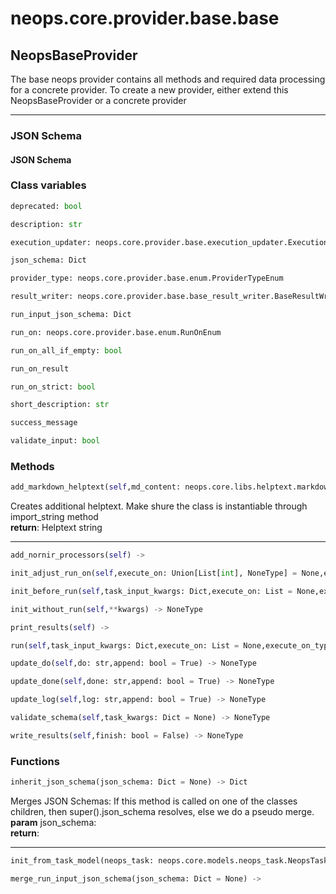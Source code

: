 # neops.core.provider.base.base
## NeopsBaseProvider
The base neops provider contains all methods and required data processing for a concrete provider.
To create a new provider, either extend this NeopsBaseProvider or a concrete provider

----------
### JSON Schema
#### JSON Schema


### Class variables
```python
deprecated: bool
```
```python
description: str
```
```python
execution_updater: neops.core.provider.base.execution_updater.ExecutionUpdater
```
```python
json_schema: Dict
```
```python
provider_type: neops.core.provider.base.enum.ProviderTypeEnum
```
```python
result_writer: neops.core.provider.base.base_result_writer.BaseResultWriter
```
```python
run_input_json_schema: Dict
```
```python
run_on: neops.core.provider.base.enum.RunOnEnum
```
```python
run_on_all_if_empty: bool
```
```python
run_on_result
```
```python
run_on_strict: bool
```
```python
short_description: str
```
```python
success_message
```
```python
validate_input: bool
```
### Methods
```python
add_markdown_helptext(self,md_content: neops.core.libs.helptext.markdown_content.MarkDownContent) -> 
```
Creates additional helptext. Make shure the class is instantiable through import_string method
\
__return__: Helptext string

----------
```python
add_nornir_processors(self) -> 
```
```python
init_adjust_run_on(self,execute_on: Union[List[int], NoneType] = None,execute_on_type: Union[neops.core.provider.base.enum.RunOnEnum, NoneType] = None,dry_run: Union[bool, NoneType] = None,task_input_kwargs: Union[Dict[Any, Any], NoneType] = None,search_query: str = '',task_kwargs: Union[Dict[Any, Any], NoneType] = None,**kwargs) -> NoneType
```
```python
init_before_run(self,task_input_kwargs: Dict,execute_on: List = None,execute_on_type: neops.core.provider.base.enum.RunOnEnum = device,dry_run: bool = True,search_query: str = '',**kwargs) -> NoneType
```
```python
init_without_run(self,**kwargs) -> NoneType
```
```python
print_results(self) -> 
```
```python
run(self,task_input_kwargs: Dict,execute_on: List = None,execute_on_type: neops.core.provider.base.enum.RunOnEnum = device,dry_run: bool = True,search_query: str = '',**kwargs) -> NoneType
```
```python
update_do(self,do: str,append: bool = True) -> NoneType
```
```python
update_done(self,done: str,append: bool = True) -> NoneType
```
```python
update_log(self,log: str,append: bool = True) -> NoneType
```
```python
validate_schema(self,task_kwargs: Dict = None) -> NoneType
```
```python
write_results(self,finish: bool = False) -> NoneType
```
### Functions
```python
inherit_json_schema(json_schema: Dict = None) -> Dict
```
Merges JSON Schemas: If this method is called on one of the classes children, then
super().json_schema resolves, else we do a pseudo merge.
\
__param__ json_schema:
\
__return__:

----------
```python
init_from_task_model(neops_task: neops.core.models.neops_task.NeopsTask,nr: nornir.core.Nornir = None,**kwargs) -> 
```
```python
merge_run_input_json_schema(json_schema: Dict = None) -> 
```